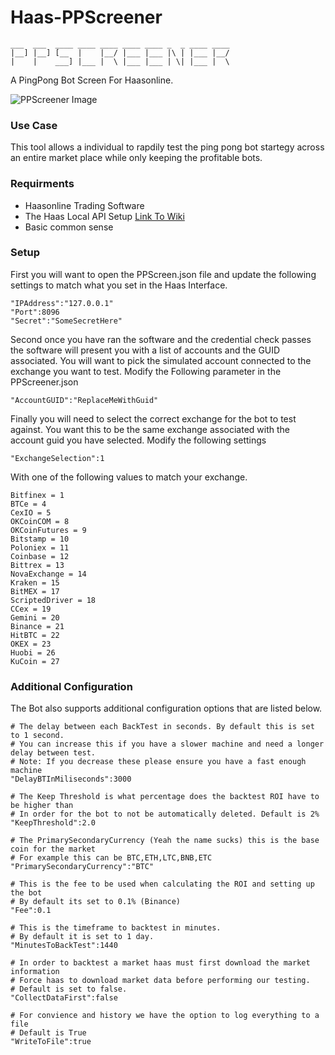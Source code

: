 # Haas-PPScreener
```
___  ___  ____ ____ ____ ____ ____ _  _ ____ ____
|__] |__] [__  |    |__/ |___ |___ |\ | |___ |__/
|    |    ___] |___ |  \ |___ |___ | \| |___ |  \
```

A PingPong Bot Screen For Haasonline.

![PPScreener Image](https://i.imgur.com/cNb1ieB.png)

### Use Case
This tool allows a individual to rapdily test the ping pong bot startegy across an entire
market place while only keeping the profitable bots.

### Requirments
* Haasonline Trading Software
* The Haas Local API Setup [Link To Wiki](https://wiki.haasonline.com/Local_API_Server)
* Basic common sense

### Setup
First you will want to open the PPScreen.json file and update the following settings to match
what you set in the Haas Interface.

```
"IPAddress":"127.0.0.1"
"Port":8096
"Secret":"SomeSecretHere"
```

Second once you have ran the software and the credential check passes the software will present
you with a list of accounts and the GUID associated. You will want to pick the simulated account
connected to the exchange you want to test. Modify the Following parameter in the PPScreener.json

```
"AccountGUID":"ReplaceMeWithGuid"
```

Finally you will need to select the correct exchange for the bot to test against. You want this to
be the same exchange associated with the account guid you have selected. Modify the following settings

```
"ExchangeSelection":1
```

With one of the following values to match your exchange.

```
Bitfinex = 1
BTCe = 4
CexIO = 5
OKCoinCOM = 8
OKCoinFutures = 9
Bitstamp = 10
Poloniex = 11
Coinbase = 12
Bittrex = 13
NovaExchange = 14
Kraken = 15
BitMEX = 17
ScriptedDriver = 18
CCex = 19
Gemini = 20
Binance = 21
HitBTC = 22
OKEX = 23
Huobi = 26
KuCoin = 27
```

### Additional Configuration

The Bot also supports additional configuration options that are listed below.

```
# The delay between each BackTest in seconds. By default this is set to 1 second.
# You can increase this if you have a slower machine and need a longer delay between test.
# Note: If you decrease these please ensure you have a fast enough machine
"DelayBTInMiliseconds":3000

# The Keep Threshold is what percentage does the backtest ROI have to be higher than
# In order for the bot to not be automatically deleted. Default is 2%
"KeepThreshold":2.0

# The PrimarySecondaryCurrency (Yeah the name sucks) this is the base coin for the market
# For example this can be BTC,ETH,LTC,BNB,ETC
"PrimarySecondaryCurrency":"BTC"

# This is the fee to be used when calculating the ROI and setting up the bot
# By default its set to 0.1% (Binance)
"Fee":0.1

# This is the timeframe to backtest in minutes.
# By default it is set to 1 day.
"MinutesToBackTest":1440

# In order to backtest a market haas must first download the market information
# Force haas to download market data before performing our testing.
# Default is set to false.
"CollectDataFirst":false

# For convience and history we have the option to log everything to a file
# Default is True
"WriteToFile":true
```
